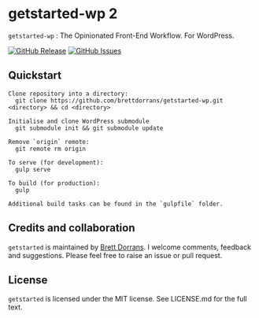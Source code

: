 # getstarted-wp 2

`getstarted-wp` : The Opinionated Front-End Workflow. For WordPress.

[![GitHub Release](https://img.shields.io/github/release/brettdorrans/getstarted-wp.svg?style=flat)](https://github.com/brettdorrans/getstarted-wp/releases)
[![GitHub Issues](https://img.shields.io/github/issues/brettdorrans/getstarted-wp.svg?style=flat)](https://github.com/brettdorrans/getstarted-wp/issues)

## Quickstart
```
Clone repository into a directory:
  git clone https://github.com/brettdorrans/getstarted-wp.git <directory> && cd <directory>

Initialise and clone WordPress submodule
  git submodule init && git submodule update

Remove `origin` remote:
  git remote rm origin

To serve (for development):
  gulp serve

To build (for production):
  gulp

Additional build tasks can be found in the `gulpfile` folder.
```


## Credits and collaboration

`getstarted` is maintained by [Brett Dorrans](https://github.com/brettdorrans). I welcome comments, feedback and suggestions. Please feel free to raise an issue or pull request.

## License
`getstarted` is licensed under the MIT license. See LICENSE.md for the full text.
